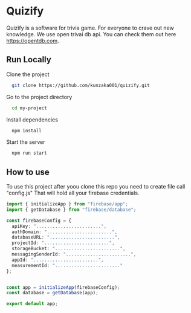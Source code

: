 
# Quizify 

Quizify is a software for trivia game. For everyone to crave out new knowledge. We use open trivai db api. You can check them out here https://opentdb.com. 


## Run Locally

Clone the project

```bash
  git clone https://github.com/kunzaka001/quizify.git
```

Go to the project directory

```bash
  cd my-project
```

Install dependencies

```bash
  npm install
```

Start the server

```bash
  npm run start
```


## How to use

To use this project after yoou clone this repo you need to create file call "config.js" That will hold all your firebase credentials.

```typescript
import { initializeApp } from "firebase/app";
import { getDatabase } from "firebase/database";

const firebaseConfig = {
  apiKey: "........................",
  authDomain: "........................",
  databaseURL: "........................",
  projectId: "........................",
  storageBucket: "........................",
  messagingSenderId: "........................",
  appId: "........................",
  measurementId: "........................"
};


const app = initializeApp(firebaseConfig);
const database = getDatabase(app);

export default app;

```

